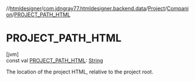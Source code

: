 //[htmldesigner](../../../../index.md)/[com.jdngray77.htmldesigner.backend.data](../../index.md)/[Project](../index.md)/[Companion](index.md)/[PROJECT_PATH_HTML](-p-r-o-j-e-c-t_-p-a-t-h_-h-t-m-l.md)

# PROJECT_PATH_HTML

[jvm]\
const val [PROJECT_PATH_HTML](-p-r-o-j-e-c-t_-p-a-t-h_-h-t-m-l.md): [String](https://kotlinlang.org/api/latest/jvm/stdlib/kotlin/-string/index.html)

The location of the project HTML, relative to the project root.
